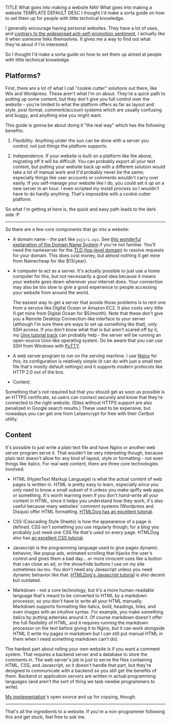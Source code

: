 TITLE What goes into making a website
NAV What goes into making a website
TEMPLATE DEFAULT
DESC I thought I'd make a sorta guide on how to set them up for people with little technical knowledge.

I generally encourage having personal websites. They have a lot of uses, and [contrary to the widespread anti-self-promotion sentiment](https://yujiri.xyz/argument/self_promotion), I actually like it when someone links themselves. It gives me a way to find out what they're about if I'm interested.

So I thought I'd make a sorta guide on how to set them up aimed at people with little technical knowledge.

## Platforms?

First, there are a lot of what I call "cookie cutter" solutions out there, like Wix and Wordpress. These aren't what I'm on about. They're a quick path to putting up some content, but they don't give you full control over the website - you're limited to what the platform offers as far as layout and style, post format, comment/account systems which are usually confusing and buggy, and anything else you might want.

This guide is gonna be about doing it "the real way" which has the following benefits:

1. Flexibility. Anything under the sun can be done with a server you control, not just things the platform supports.

2. Independence. If your website is built on a platform like the above, migrating off it will be difficult. You can probably export all your text content, but putting your website back up with a different solution would take a lot of manual work and it'd probably never be the same; especially things like user accounts or comments wouldn't carry over easily. If you self-manage your website like I do, you could set it up on a new server in an hour. I even scripted my install process so I wouldn't have to do hardly anything. That's impossible with a cookie cutter platform.

So what I'm getting at here is, the quick and easy path leads to the dark side :P

---

So there are a few core components that go into a website:

* A domain name - the part like `yujiri.xyz`. See [this wonderful explanation of the Domain Name System](http://en.tldp.org/HOWTO/Unix-and-Internet-Fundamentals-HOWTO/internet.html) if you're not familiar. You'll need the nameserver for the [TLD (top-level domain)](https://en.wikipedia.org/wiki/Top-level_domain) to resolve requests for your domain. This does cost money, but almost nothing (I get mine from Namecheap for like $13/year).

* A computer to act as a server. It's actually possible to just use a home computer for this, but not necessarily a good idea because it means your website goes down whenever *your* internet does. Your connection may also be too slow to give a good experience to people accessing your website from around the world.

	The easiest way to get a server that avoids those problems is to rent one from a service like Digital Ocean or Amazon EC2. It also costs very little (I get mine from Digital Ocean for $5/month). Note that these don't give you a Remote Desktop Connection-like interface to your server (although I'm sure there are ways to set up something like that), only SSH access. If you don't know what that is but aren't scared off by it, my [Unix tutorial track](https://yujiri.xyz/software/shell_basics) can probably help - the server will be running an open-source Unix-like operating system. Do be aware that you can use SSH from Windows with [PuTTY](https://www.putty.org/).

* A web server program to run on the serving machine. I use [Nginx](https://yujiri.xyz/software/nginx) for this; its configuration is relatively simple (it can do with just a small text file that's mostly default settings) and it supports modern protocols like HTTP 2.0 out of the box.

* Content.

Something that's not required but that you should get as soon as possible is an HTTPS certificate, so users can connect securely and know that they're connected to the right website. (Sites without HTTPS support are also penalized in Google search results.) These used to be expensive, but nowadays you can get one from Letsencrypt for free with their Certbot utility.

## Content

It's possible to just write a plain text file and have Nginx or another web server program serve it. That wouldn't be very interesting though, because plain text doesn't allow for any kind of layout, style or formatting - not even things like italics. For real web content, there are three core technologies involved:

* HTML (HyperText Markup Language) is what the actual content of web pages is written in. HTML is pretty easy to learn, especially since you only need to know a small subset of it unless you make spiffy web apps or something. It's worth learning even if you don't hand-write all your content in HTML, since it helps you understand how they work; it's also useful because many websites' comment systems (Wordpress and Disqus) offer HTML formatting. [HTMLDog has an excellent tutorial](https://htmldog.com/guides/html/beginner/gettingstarted/).

* CSS (Cascading Style Sheets) is how the appearance of a page is defined. CSS isn't something you use regularly though; for a blog you probably just need one CSS file that's used on every page. HTMLDog also has [an excellent CSS tutorial](https://htmldog.com/guides/css/beginner/).

* Javascript is the programming language used to give pages dynamic behavior, like popup ads, animated scrolling that hijacks the user's control and gives them a bad day... or more innocent uses like a button that can close an ad, or the show/hide buttons I use on my site sometimes <expand-note><small>like this</small></expand-note>. You don't need any Javascript unless you need dynamic behavior like that. [HTMLDog's Javascript tutorial](https://htmldog.com/guides/javascript/) is also decent but outdated.

* Markdown - not a core technology, but it's a more human-readable language that's meant to be converted to HTML by a markdown processor, so you don't have to write all your HTML manually. Markdown supports formatting like italics, bold, headings, links, and even images with an intuitive syntax. For example, you make something italics by putting asterisks around it. Of course markdown doesn't offer the full flexibility of HTML, and it requires running the markdown processor on the text before giving it to Nginx, but it can work alongside HTML (I write my pages in markdown but I can still put manual HTML in them when I need something markdown can't do).

The hardest part about rolling your own website is if you want a comment system. That requires a backend server and a database to store the comments in. The web server's job is just to serve the files containing HTML, CSS, and Javascript, so it doesn't handle that part, but they're designed to communicate with a backend so you still get the benefits of them. Backend or application servers are written in actual programming languages (and aren't the sort of thing we task newbie programmers to write).

[My implementation](https://github.com/yujiri8/yujiri.xyz)'s open source and up for copying, though.

---

That's all the ingredients to a website. If you're a non-programmer following this and get stuck, feel free to ask me.
